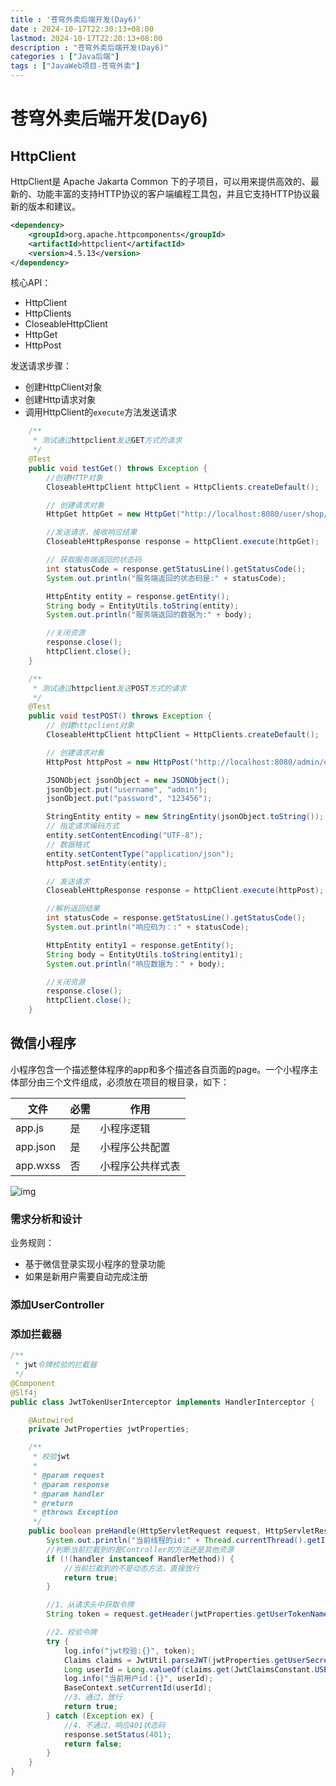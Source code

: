 ```yaml
---
title : '苍穹外卖后端开发(Day6)'
date : 2024-10-17T22:30:13+08:00
lastmod: 2024-10-17T22:20:13+08:00
description : "苍穹外卖后端开发(Day6)"  
categories : ["Java后端"]
tags : ["JavaWeb项目-苍穹外卖"]
---
```


# 苍穹外卖后端开发(Day6)

## HttpClient 

HttpClient是 Apache Jakarta Common 下的子项目，可以用来提供高效的、最新的、功能丰富的支持HTTP协议的客户端编程工具包，并且它支持HTTP协议最新的版本和建议。

```xml
<dependency>
    <groupId>org.apache.httpcomponents</groupId>
    <artifactId>httpclient</artifactId>
    <version>4.5.13</version>
</dependency>
```

核心API：

- HttpClient
- HttpClients
- CloseableHttpClient
- HttpGet
- HttpPost

发送请求步骤：

- 创建HttpClient对象
- 创建Http请求对象
- 调用HttpClient的`execute`方法发送请求

```java
    /**
     * 测试通过httpclient发送GET方式的请求
     */
    @Test
    public void testGet() throws Exception {
        //创建HTTP对象
        CloseableHttpClient httpClient = HttpClients.createDefault();

        // 创建请求对象
        HttpGet httpGet = new HttpGet("http://localhost:8080/user/shop/status");

        //发送请求，接收响应结果
        CloseableHttpResponse response = httpClient.execute(httpGet);

        // 获取服务端返回的状态码
        int statusCode = response.getStatusLine().getStatusCode();
        System.out.println("服务端返回的状态码是:" + statusCode);

        HttpEntity entity = response.getEntity();
        String body = EntityUtils.toString(entity);
        System.out.println("服务端返回的数据为:" + body);

        //关闭资源
        response.close();
        httpClient.close();
    }

    /**
     * 测试通过httpclient发送POST方式的请求
     */
    @Test
    public void testPOST() throws Exception {
        // 创建httpclient对象
        CloseableHttpClient httpClient = HttpClients.createDefault();

        // 创建请求对象
        HttpPost httpPost = new HttpPost("http://localhost:8080/admin/employee/login");

        JSONObject jsonObject = new JSONObject();
        jsonObject.put("username", "admin");
        jsonObject.put("password", "123456");

        StringEntity entity = new StringEntity(jsonObject.toString());
        // 指定请求编码方式
        entity.setContentEncoding("UTF-8");
        // 数据格式
        entity.setContentType("application/json");
        httpPost.setEntity(entity);

        // 发送请求
        CloseableHttpResponse response = httpClient.execute(httpPost);

        //解析返回结果
        int statusCode = response.getStatusLine().getStatusCode();
        System.out.println("响应码为：:" + statusCode);

        HttpEntity entity1 = response.getEntity();
        String body = EntityUtils.toString(entity1);
        System.out.println("响应数据为：" + body);

        //关闭资源
        response.close();
        httpClient.close();
    }
```

## 微信小程序

小程序包含一个描述整体程序的app和多个描述各自页面的page。一个小程序主体部分由三个文件组成，必须放在项目的根目录，如下：

| 文件     | 必需 | 作用             |
| -------- | ---- | ---------------- |
| app.js   | 是   | 小程序逻辑       |
| app.json | 是   | 小程序公共配置   |
| app.wxss | 否   | 小程序公共样式表 |

![img](https://res.wx.qq.com/wxdoc/dist/assets/img/api-login.2fcc9f35.jpg)

### 需求分析和设计

业务规则：

- 基于微信登录实现小程序的登录功能
- 如果是新用户需要自动完成注册



### 添加UserController 





### 添加拦截器

```java
/**
 * jwt令牌校验的拦截器
 */
@Component
@Slf4j
public class JwtTokenUserInterceptor implements HandlerInterceptor {

    @Autowired
    private JwtProperties jwtProperties;

    /**
     * 校验jwt
     *
     * @param request
     * @param response
     * @param handler
     * @return
     * @throws Exception
     */
    public boolean preHandle(HttpServletRequest request, HttpServletResponse response, Object handler) throws Exception {
        System.out.println("当前线程的id:" + Thread.currentThread().getId());
        //判断当前拦截到的是Controller的方法还是其他资源
        if (!(handler instanceof HandlerMethod)) {
            //当前拦截到的不是动态方法，直接放行
            return true;
        }

        //1、从请求头中获取令牌
        String token = request.getHeader(jwtProperties.getUserTokenName());

        //2、校验令牌
        try {
            log.info("jwt校验:{}", token);
            Claims claims = JwtUtil.parseJWT(jwtProperties.getUserSecretKey(), token);
            Long userId = Long.valueOf(claims.get(JwtClaimsConstant.USER_ID).toString());
            log.info("当前用户id：{}", userId);
            BaseContext.setCurrentId(userId);
            //3、通过，放行
            return true;
        } catch (Exception ex) {
            //4、不通过，响应401状态码
            response.setStatus(401);
            return false;
        }
    }
}
```

